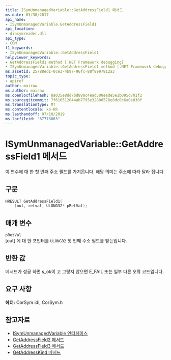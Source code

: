```yaml
---
title: ISymUnmanagedVariable::GetAddressField1 메서드
ms.date: 03/30/2017
api_name:
- ISymUnmanagedVariable.GetAddressField1
api_location:
- diasymreader.dll
api_type:
- COM
f1_keywords:
- ISymUnmanagedVariable::GetAddressField1
helpviewer_keywords:
- GetAddressField1 method [.NET Framework debugging]
- ISymUnmanagedVariable::GetAddressField1 method [.NET Framework debugging]
ms.assetid: 25788ed1-0ce3-4b97-96fc-88f8997812a3
topic_type:
- apiref
author: mairaw
ms.author: mairaw
ms.openlocfilehash: 8a035e8dd7bd880c4ead500eede5e1b095d701f2
ms.sourcegitcommit: 7f616512044ab7795e32806578e8dc0c6a0e038f
ms.translationtype: MT
ms.contentlocale: ko-KR
ms.lasthandoff: 07/10/2019
ms.locfileid: "67778063"
---
```

# <a name="isymunmanagedvariablegetaddressfield1-method"></a>ISymUnmanagedVariable::GetAddressField1 메서드
이 변수에 대 한 첫 번째 주소 필드를 가져옵니다. 해당 의미는 주소에 따라 달라 집니다.  
  
## <a name="syntax"></a>구문  
  
```cpp  
HRESULT GetAddressField1(  
    [out, retval] ULONG32* pRetVal);  
```  
  
## <a name="parameters"></a>매개 변수  
 `pRetVal`  
 [out] 에 대 한 포인터를 `ULONG32` 첫 번째 주소 필드를 받는입니다.  
  
## <a name="return-value"></a>반환 값  
 메서드가 성공 하면 s_ok이 고 그렇지 않으면 E_FAIL 또는 일부 다른 오류 코드입니다.  
  
## <a name="requirements"></a>요구 사항  
 **헤더:** CorSym.idl, CorSym.h  
  
## <a name="see-also"></a>참고자료

- [ISymUnmanagedVariable 인터페이스](../../../../docs/framework/unmanaged-api/diagnostics/isymunmanagedvariable-interface.md)
- [GetAddressField2 메서드](../../../../docs/framework/unmanaged-api/diagnostics/isymunmanagedvariable-getaddressfield2-method.md)
- [GetAddressField3 메서드](../../../../docs/framework/unmanaged-api/diagnostics/isymunmanagedvariable-getaddressfield3-method.md)
- [GetAddressKind 메서드](../../../../docs/framework/unmanaged-api/diagnostics/isymunmanagedvariable-getaddresskind-method.md)
